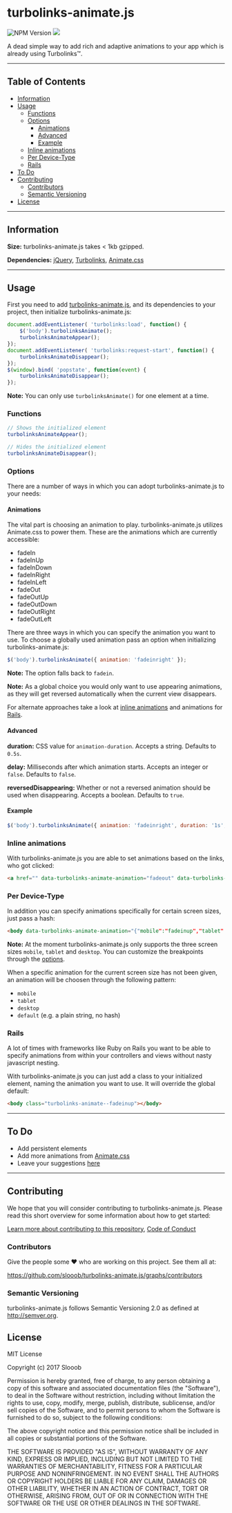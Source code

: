 # turbolinks-animate.js

![NPM Version](https://img.shields.io/npm/v/turbolinks-animate.svg)
<img src="https://travis-ci.org/slooob/turbolinks-animate.js.svg?branch=master" />

A dead simple way to add rich and adaptive animations to your app which is already using Turbolinks™.

---

## Table of Contents

* [Information](#information)
* [Usage](#usage)
    * [Functions](#functions)
    * [Options](#options)
        * [Animations](#animations)
        * [Advanced](#advanced)
        * [Example](#example)
    * [Inline animations](#inline-animations)
    * [Per Device-Type](#per-device-type)
    * [Rails](#rails)
* [To Do](#to-do)
* [Contributing](#contributing)
    * [Contributors](#contributors)
    * [Semantic Versioning](#semantic-versioning)
* [License](#license)

---

## Information

**Size:** turbolinks-animate.js takes < 1kb gzipped.

**Dependencies:** [jQuery](https://github.com/jquery/jquery), [Turbolinks](https://github.com/turbolinks/turbolinks), [Animate.css](https://github.com/daneden/animate.css)

---

## Usage

First you need to add [turbolinks-animate.js](https://www.npmjs.com/package/turbolinks-animate), and its dependencies to your project, then initialize turbolinks-animate.js:

```javascript
document.addEventListener( 'turbolinks:load', function() {
    $('body').turbolinksAnimate();
    turbolinksAnimateAppear();
});
document.addEventListener( 'turbolinks:request-start', function() {
    turbolinksAnimateDisappear();
});
$(window).bind( 'popstate', function(event) {
    turbolinksAnimateDisappear();
});
```

**Note:** You can only use `turbolinksAnimate()` for one element at a time.

### Functions

```javascript
// Shows the initialized element
turbolinksAnimateAppear();

// Hides the initialized element
turbolinksAnimateDisappear();
```

### Options

There are a number of ways in which you can adopt turbolinks-animate.js to your needs:

#### Animations

The vital part is choosing an animation to play. turbolinks-animate.js utilizes Animate.css to power them. These are the animations which are currently accessible:

* fadeIn
* fadeInUp
* fadeInDown
* fadeInRight
* fadeInLeft
* fadeOut
* fadeOutUp
* fadeOutDown
* fadeOutRight
* fadeOutLeft

There are three ways in which you can specify the animation you want to use. To choose a globally used animation pass an option when initializing turbolinks-animate.js:

```javascript
$('body').turbolinksAnimate({ animation: 'fadeinright' });
```

**Note:** The option falls back to `fadein`.

**Note:** As a global choice you would only want to use appearing animations, as they will get reversed automatically when the current view disappears.

For alternate approaches take a look at [inline animations](#inline-animations) and animations for [Rails](#rails).

#### Advanced

**duration:** CSS value for `animation-duration`. Accepts a string. Defaults to `0.5s`.

**delay:** Milliseconds after which animation starts. Accepts an integer or `false`. Defaults to `false`.

**reversedDisappearing:** Whether or not a reversed animation should be used when disappearing. Accepts a boolean. Defaults to `true`.

#### Example

```javascript
$('body').turbolinksAnimate({ animation: 'fadeinright', duration: '1s', delay: 1000 });
```

### Inline animations

With turbolinks-animate.js you are able to set animations based on the links, who got clicked:

```html
<a href="" data-turbolinks-animate-animation="fadeout" data-turbolinks-animate-duration="0.3s" data-turbolinks-animate-delay="250">I am a link!</a>
```

### Per Device-Type

In addition you can specify animations specifically for certain screen sizes, just pass a hash:

```html
<body data-turbolinks-animate-animation="{"mobile":"fadeinup","tablet":"fadeindown","desktop":"fadein"}"></body>
```

**Note:** At the moment turbolinks-animate.js only supports the three screen sizes `mobile`, `tablet` and `desktop`. You can customize the breakpoints through the [options](#advanced).

When a specific animation for the current screen size has not been given, an animation will be choosen through the following pattern:

* `mobile`
* `tablet`
* `desktop`
* `default` (e.g. a plain string, no hash)

### Rails

A lot of times with frameworks like Ruby on Rails you want to be able to specify animations from within your controllers and views without nasty javascript nesting.

With turbolinks-animate.js you can just add a class to your initialized element, naming the animation you want to use. It will override the global default:

```html
<body class="turbolinks-animate--fadeinup"></body>
```

---

## To Do

* Add persistent elements
* Add more animations from [Animate.css](https://github.com/daneden/animate.css)
* Leave your suggestions [here](https://github.com/slooob/turbolinks-animate.js/issues/new)

---

## Contributing

We hope that you will consider contributing to turbolinks-animate.js. Please read this short overview for some information about how to get started:

[Learn more about contributing to this repository](https://github.com/slooob/turbolinks-animate.js/blob/master/CONTRIBUTING.md), [Code of Conduct](https://github.com/slooob/turbolinks-animate.js/blob/master/CODE_OF_CONDUCT.md)

### Contributors

Give the people some :heart: who are working on this project. See them all at:

https://github.com/slooob/turbolinks-animate.js/graphs/contributors

### Semantic Versioning

turbolinks-animate.js follows Semantic Versioning 2.0 as defined at http://semver.org.

## License

MIT License

Copyright (c) 2017 Slooob

Permission is hereby granted, free of charge, to any person obtaining a copy
of this software and associated documentation files (the "Software"), to deal
in the Software without restriction, including without limitation the rights
to use, copy, modify, merge, publish, distribute, sublicense, and/or sell
copies of the Software, and to permit persons to whom the Software is
furnished to do so, subject to the following conditions:

The above copyright notice and this permission notice shall be included in all
copies or substantial portions of the Software.

THE SOFTWARE IS PROVIDED "AS IS", WITHOUT WARRANTY OF ANY KIND, EXPRESS OR
IMPLIED, INCLUDING BUT NOT LIMITED TO THE WARRANTIES OF MERCHANTABILITY,
FITNESS FOR A PARTICULAR PURPOSE AND NONINFRINGEMENT. IN NO EVENT SHALL THE
AUTHORS OR COPYRIGHT HOLDERS BE LIABLE FOR ANY CLAIM, DAMAGES OR OTHER
LIABILITY, WHETHER IN AN ACTION OF CONTRACT, TORT OR OTHERWISE, ARISING FROM,
OUT OF OR IN CONNECTION WITH THE SOFTWARE OR THE USE OR OTHER DEALINGS IN THE
SOFTWARE.
